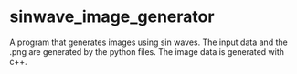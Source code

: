 # sinwave_image_generator
A program that generates images using sin waves.
The input data and the .png are generated by the python files.
The image data is generated with c++.
